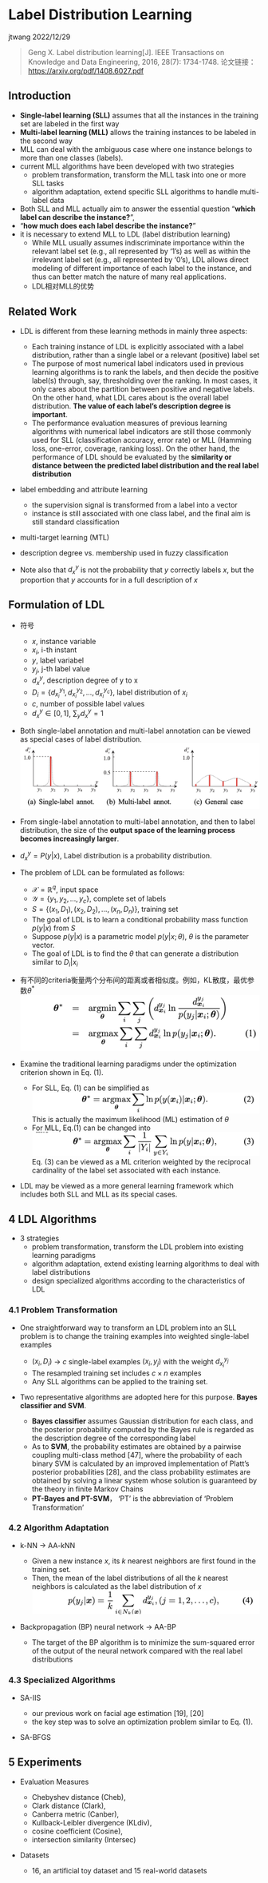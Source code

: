 # Label Distribution Learning

jtwang  2022/12/29

> Geng X. Label distribution learning[J]. IEEE Transactions on Knowledge and Data Engineering, 2016, 28(7): 1734-1748.
> 论文链接：https://arxiv.org/pdf/1408.6027.pdf


## Introduction

-  **Single-label learning (SLL)** assumes that all the instances in the training set are labeled in the first way
-  **Multi-label learning (MLL)** allows the training instances to be labeled in the second way
-  MLL can deal with the ambiguous case where one instance belongs to more than one classes (labels).
-  current MLL algorithms have been developed with two strategies
   -  problem transformation, transform the MLL task into one or more SLL tasks
   -  algorithm adaptation, extend specific SLL algorithms to handle multi-label data
-  Both SLL and MLL actually aim to answer the essential question “**which label can describe the instance?**”, 
-  “**how much does each label describe the instance?**”
-   it is necessary to extend MLL to LDL (label distribution learning)
    -   While MLL usually assumes indiscriminate importance within the relevant label set (e.g., all represented by ‘1’s) as well as within the irrelevant label set (e.g., all represented by ‘0’s), LDL allows direct modeling of different importance of each label to the instance, and thus can better match the nature of many real applications.
    -   LDL相对MLL的优势

  
## Related Work

-  LDL is different from these learning methods in mainly three aspects:
   -  Each training instance of LDL is explicitly associated with a label distribution, rather than a single label or a relevant (positive) label set
   -  The purpose of most numerical label indicators used in previous learning algorithms is to rank the labels, and then decide the positive label(s) through, say, thresholding over the ranking. In most cases, it only cares about the partition between positive and negative labels. On the other hand, what LDL cares about is the overall label distribution. **The value of each label’s description degree is important**.
   -  The performance evaluation measures of previous learning algorithms with numerical label indicators are still those commonly used for SLL (classification accuracy, error rate) or MLL (Hamming loss, one-error, coverage, ranking loss). On the other hand, the performance of LDL should be evaluated by the **similarity or distance between the predicted label distribution and the real label distribution**


- label embedding and attribute learning
  - the supervision signal is transformed from a label into a vector
  - instance is still associated with one class label, and the final aim is still standard classification


- multi-target learning (MTL)


- description degree vs. membership used in fuzzy classification


- Note also that $d^y_x$ is not the probability that $y$ correctly labels $x$, but the proportion that $y$ accounts for in a full description of $x$


## Formulation of LDL
- 符号
  - $x$, instance variable
  - $x_i$, i-th instant
  - $y$, label variabel
  - $y_j$, j-th label value
  - $d_x^y$, description degree of y to x
  - $D_i=\{d_{x_i}^{y_1}, d_{x_i}^{y_2}, ..., d_{x_i}^{y_c} \}$, label distribution of $x_i$
  - $c$, number of possible label values
  - $d_x^y\in[0,1]$, $\sum_y d_x^y=1$


- Both single-label annotation and multi-label annotation can be viewed as special cases of label distribution.
![图 1](fig/Label%20Distribution%20Learning/Label%20Distribution%20Learning_1.png)  


- From single-label annotation to multi-label annotation, and then to label distribution, the size of the **output space of the learning process becomes increasingly larger**.



- $d_x^y=P(y|x)$, Label distribution is a probability distribution.


- The problem of LDL can be formulated as follows:
  - $\mathcal{X}=\mathbb{R}^q$, input space
  - $\mathcal{Y}=\{y_1, y_2, ..., y_c \}$, complete set of labels
  - $S=\{(x_1,D_1), (x_2,D_2), ..., (x_n,D_n) \}$, training set
  - The goal of LDL is to learn a conditional probability mass function $p(y|x)$ from $S$
  - Suppose $p(y|x)$ is a parametric model $p(y|x; θ)$, $\theta$ is the parameter vector.
  - The goal of LDL is to find the $\theta$ that can generate a distribution similar to $D_i|x_i$


- 有不同的criteria衡量两个分布间的距离或者相似度。例如，KL散度，最优参数$\theta^*$
![图 2](fig/Label%20Distribution%20Learning/Label%20Distribution%20Learning_2.png)  

- Examine the traditional learning paradigms under the optimization criterion shown in Eq. (1).
  - For SLL, Eq. (1) can be simplified as 
  ![图 3](fig/Label%20Distribution%20Learning/Label%20Distribution%20Learning_3.png)  
  This is actually the maximum likelihood (ML) estimation of $\theta$
  - For MLL, Eq.(1) can be changed into
  ![图 4](fig/Label%20Distribution%20Learning/Label%20Distribution%20Learning_4.png)  
  Eq. (3) can be viewed as a ML criterion weighted by the reciprocal cardinality of the label set associated with each instance.

-  LDL may be viewed as a more general learning framework which includes both SLL and MLL as its special cases.



## 4 LDL Algorithms
  
- 3 strategies
  - problem transformation, transform the LDL problem into existing learning paradigms
  - algorithm adaptation, extend existing learning algorithms to deal with label distributions
  - design specialized algorithms according to the characteristics of LDL

### 4.1 Problem Transformation

- One straightforward way to transform an LDL problem into an SLL problem is to change the training examples into weighted single-label examples
  - $(x_i,D_i)$ -> $c$ single-label examples $(x_i,y_j)$ with the weight $d_{x_i}^{y_j}$
  - The resampled training set includes $c\times n$ examples
  - Any SLL algorithms can be applied to the training set.


- Two representative algorithms are adopted here for this purpose. **Bayes classifier and SVM**.
  - **Bayes classifier** assumes Gaussian distribution for each class, and the posterior probability computed by the Bayes rule is regarded as the description degree of the corresponding label
  - As to **SVM**, the probability estimates are obtained by a pairwise coupling multi-class method [47], where the probability of each binary SVM is calculated by an improved implementation of Platt’s posterior probabilities [28], and the class probability estimates are obtained by solving a linear system whose solution is guaranteed by the theory in finite Markov Chains
  - **PT-Bayes and PT-SVM**， ‘PT’ is the abbreviation of ‘Problem Transformation’


### 4.2 Algorithm Adaptation

- k-NN -> AA-kNN
  -  Given a new instance $x$, its $k$ nearest neighbors are first found in the training set. 
  -  Then, the mean of the label distributions of all the $k$ nearest neighbors is calculated as the label distribution of $x$
  ![图 5](fig/Label%20Distribution%20Learning/Label%20Distribution%20Learning_5.png)  
  
- Backpropagation (BP) neural network -> AA-BP
  - The target of the BP algorithm is to minimize the sum-squared error of the output of the neural network compared with the real label distributions


### 4.3 Specialized Algorithms

- SA-IIS
  - our previous work on facial age estimation [19], [20]
  - the key step was to solve an optimization problem similar to Eq. (1).

-  SA-BFGS


## 5 Experiments

- Evaluation Measures
  - Chebyshev distance (Cheb), 
  - Clark distance (Clark),
  - Canberra metric (Canber), 
  - Kullback-Leibler divergence (KLdiv), 
  - cosine coefficient (Cosine), 
  - intersection similarity (Intersec)

- Datasets
  - 16, an artificial toy dataset and 15 real-world datasets
